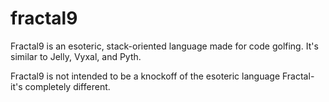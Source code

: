 # fractal9
Fractal9 is an esoteric, stack-oriented language made for code golfing. It's similar to Jelly, Vyxal, and Pyth.

Fractal9 is not intended to be a knockoff of the esoteric language Fractal- it's completely different.
